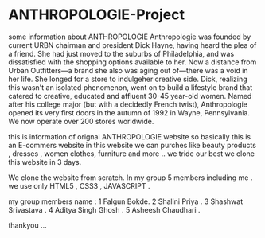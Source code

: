 # ANTHROPOLOGIE-Project

some information about ANTHROPOLOGIE 
Anthropologie was founded by current URBN chairman and president Dick Hayne, having heard the plea of a friend. She had just moved to the suburbs of Philadelphia,
and was dissatisfied with the shopping options available to her. Now a distance from Urban Outfitters—a brand she also was aging out of—there was a void in her life.
She longed for a store to indulgeher creative side. Dick, realizing this wasn't an isolated phenomenon, went on to build a lifestyle brand that catered to creative,
educated and affluent 30-45 year-old women. Named after his college major (but with a decidedly French twist), Anthropologie opened its very first doors in the autumn of
1992 in Wayne, Pennsylvania. We now operate over 200 stores worldwide.

this is information of orignal ANTHROPOLOGIE  website so basically this is an E-commers website in this website we can purches like beauty products , dresses , women clothes,
furniture and more .. we tride our best we clone this website in 3 days.

We clone the website from scratch.
In my group 5 members including me .
we use only HTML5 , CSS3 , JAVASCRIPT .

my group members name :
1 Falgun Bokde.
2 Shalini Priya .
3 Shashwat Srivastava .
4 Aditya Singh Ghosh .
5 Asheesh Chaudhari .


thankyou ...
